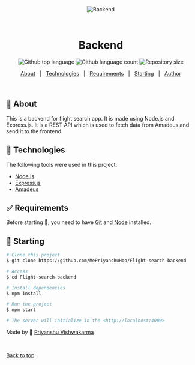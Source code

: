 <div align="center" id="top"> 
  <img src="./.github/app.gif" alt="Backend" />

  &#xa0;

  <!-- <a href="https://backend.netlify.app">Demo</a> -->
</div>

<h1 align="center">Backend</h1>

<p align="center">
  <img alt="Github top language" src="https://img.shields.io/github/languages/top/MePriyanshuHoo/Flight-search-backend?color=56BEB8">

  <img alt="Github language count" src="https://img.shields.io/github/languages/count/MePriyanshuHoo/Flight-search-backend?color=56BEB8">

  <img alt="Repository size" src="https://img.shields.io/github/languages/top/MePriyanshuHoo/Flight-search-backend?color=56BEB8">

  <!-- <img alt="Github issues" src="https://img.shields.io/github/issues/MePriyanshuHoo/Flight-search-backend?color=56BEB8" /> -->

  <!-- <img alt="Github forks" src="https://img.shields.io/github/forks/MePriyanshuHoo/Flight-search-backend?color=56BEB8" /> -->

  <!-- <img alt="Github stars" src="https://img.shields.io/github/stars/MePriyanshuHoo/Flight-search-backend?color=56BEB8" /> -->
</p>

<!-- Status -->

<!-- <h4 align="center"> 
	🚧  Backend 🚀 Under construction...  🚧
</h4> 

<hr> -->

<p align="center">
  <a href="#dart-about">About</a> &#xa0; | &#xa0; 
  <a href="#rocket-technologies">Technologies</a> &#xa0; | &#xa0;
  <a href="#white_check_mark-requirements">Requirements</a> &#xa0; | &#xa0;
  <a href="#checkered_flag-starting">Starting</a> &#xa0; | &#xa0;
  <a href="https://github.com/MePriyanshuHoo" target="_blank">Author</a>
</p>

<br>

## :dart: About ##

This is a backend for flight search app. It is made using Node.js and Express.js. It is a REST API which is used to fetch data from Amadeus and send it to the frontend.

## :rocket: Technologies ##

The following tools were used in this project:

- [Node.js](https://nodejs.org/en/)
- [Express.js](https://expressjs.com/)
- [Amadeus](https://developers.amadeus.com/)

## :white_check_mark: Requirements ##

Before starting :checkered_flag:, you need to have [Git](https://git-scm.com) and [Node](https://nodejs.org/en/) installed.

## :checkered_flag: Starting ##

```bash
# Clone this project
$ git clone https://github.com/MePriyanshuHoo/Flight-search-backend

# Access
$ cd Flight-search-backend

# Install dependencies
$ npm install

# Run the project
$ npm start

# The server will initialize in the <http://localhost:4000>
```


Made by :squid: <a href="https://github.com/MePriyanshuHoo" target="_blank">Priyanshu Vishwakarma</a>

&#xa0;

<a href="#top">Back to top</a>
